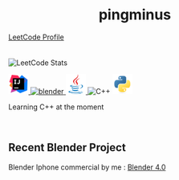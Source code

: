   <h1 align="center">pingminus</h1>

<p align="left">
</p>
<a href="https://leetcode.com/u/niklasximuenchen/">LeetCode Profile</a><br><br><br>
<img src="https://leetcard.jacoblin.cool/niklasximuenchen?theme=dark&font=Lexend&ext=heatmap" alt="LeetCode Stats">

<p align="left">


<p align="left"> 
  <a href="https://www.jetbrains.com/idea/" target="_blank" rel="noreferrer"> 
    <img src="https://raw.githubusercontent.com/devicons/devicon/master/icons/intellij/intellij-original.svg" alt="intellij" width="40" height="40"/> 
  </a> 
  <a href="https://www.blender.org/" target="_blank" rel="noreferrer"> 
    <img src="https://download.blender.org/branding/community/blender_community_badge_white.svg" alt="blender" width="40" height="40"/> 
  </a> 
  <a href="https://www.java.com" target="_blank" rel="noreferrer">
    <img src="https://raw.githubusercontent.com/devicons/devicon/master/icons/java/java-original.svg" alt="java" width="40" height="40"/>
  </a>
  <img src="https://cdn.jsdelivr.net/npm/simple-icons@v8/icons/cplusplus.svg" alt="C++" width="40" height="40"/>
  <a href="https://www.python.org/" target="_blank" rel="noreferrer">
    <img src="https://raw.githubusercontent.com/devicons/devicon/master/icons/python/python-original.svg" alt="python" width="40" height="40"/>
  </a>
</p>

Learning C++ at the moment


<br> <!-- This creates a line break -->

## Recent Blender Project

Blender Iphone commercial by me : [Blender 4.0 ](https://www.youtube.com/watch?v=ITAh89Abay0)
